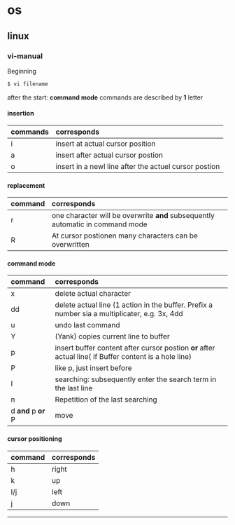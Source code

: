 # os

## linux

### vi-manual

Beginning
```bash
$ vi filename
```

after the start: **command mode**
commands are described by **1** letter  

#### insertion
| commands | corresponds |  
|:---|:---|
| i | insert at actual cursor position |   
| a | insert after actual cursor postion |  
| o | insert in a newl line after the actuel cursor postion |  

#### replacement

| command | corresponds |
|:---|:---|
| r | one character will be overwrite **and** subsequently automatic in command mode |
| R | At cursor postionen many characters can be overwritten |

#### command mode

| command | corresponds |
|:---|:---|
| x | delete actual character |
| dd | delete actual line (1 action in the buffer. Prefix a number sia a multiplicater, e.g. 3x, 4dd |
| u | undo last command |
| Y | (Yank) copies current line to buffer |
| p | insert buffer content after cursor postion **or** after actual line( if Buffer content is a hole line) |
| P | like p, just insert before |
| I | searching: subsequently enter the search term in the last line |
| n | Repetition of the last searching |
| d **and** p **or** P | move|

#### cursor positioning

| command | corresponds |
|:--- | :--- |
| h | right |
| k | up |
| I/j | left |
| j | down |

---
